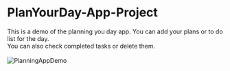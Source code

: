 # PlanYourDay-App-Project
This is a demo of the planning you day app. You can add your plans or to do list for the day.<br> 
You can also check completed tasks or delete them.<br>  
![PlanningAppDemo](https://github.com/turosung/PlanYourDay-App-Project/assets/82477640/6de43e8d-e37b-4632-8767-503c4b5d039d)




